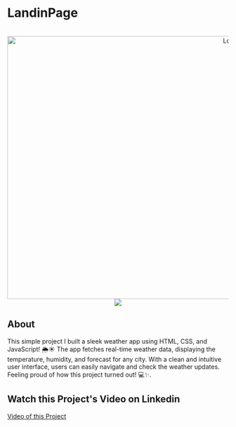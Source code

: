 # LandinPage
 

 

<div align="center">
<!--     <a href="https://github.com/YousefIbrahimismail/Project-README-Template/blob/main/LICENSE.txt"><img alt="GitHub license" src="https://img.shields.io/github/license/YousefIbrahimismail/Project-README-Template?color=ff69b4&style=for-the-badge"></a> -->
<!--     <a href="https://github.com/biswajit760/WeatherApp"><img alt="GitHub stars" src="https://img.shields.io/github/stars/biswajit760/WeatherApp?color=yellow&label=Project%20Stars&style=for-the-badge"></a> -->
    
</div>
<br>


<!-- Logo Section  --><!-- Required -->

<!--
* Insert an image URL in the <img> "src" attribute bellow. (line )
* 
* Insert your github profile URL in the <a> "href" attribute bellow (line )
-->


<div align="center">
    <a href="https://github.com/YousefIbrahimismail" target="_blank">
        <img src="/assets/Demo.png" 
        alt="Logo" width="1000" height="600">
    </a>
</div>


<!-- Project title 
* use a dynamic typing-SvG here https://readme-typing-svg.demolab.com/demo/
*
*  Instead you can type your project name after a # header
-->

<div align="center">
<img src="https://readme-typing-svg.demolab.com?font=Fira+Code&size=22&duration=4000&pause=5000&background=FFFFFF00&center=true&vCenter=true&multiline=true&width=435&lines=Weather App">
</div>


## About<!-- Required -->
<!-- 
* information about the project 
* 
* keep it short and sweet
-->


This simple project I built a sleek weather app using HTML, CSS, and JavaScript! 🌦️☀️ The app fetches real-time weather data, displaying the temperature, humidity, and forecast for any city. With a clean and intuitive user interface, users can easily navigate and check the weather updates. Feeling proud of how this project turned out! 💻✨.


## Watch this Project's Video on Linkedin
[ Video of this Project ](https://www.linkedin.com/posts/biswajit-mahanty-436347281_webdevelopment-weatherapp-html-activity-7252920688057962496-2p0j?utm_source=share&utm_medium=member_desktop)
<br>
<!--
## How to use this project<!-- Required -->
<!-- 
* Here you may add information about how 
* 
* and why to use this project.
-->
<!--
- Access the [Blank template](./Templates/_blank-README.md) to use for your projects. 
- clone this repository into your local machine.

```bash
    git clone https://github.com/YousefIbrahimismail/Project-README-Template.git
```
- You can copy the markdown directly from this [MD file](./Templates/markdown-only.md).
- Make sure to check the [Documentation](https://github.com/YousefIbrahimismail/Project-README-Template/wiki/Step-by-Step-Guide) for a step by step guide.
- Support me by staring this repository 💛-->
